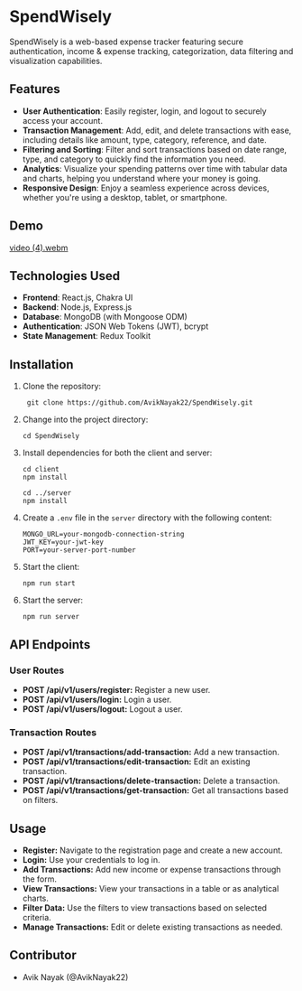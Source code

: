 # SpendWisely
SpendWisely is a web-based expense tracker featuring secure authentication, income & expense tracking, categorization, data filtering and visualization capabilities.

## Features

- **User Authentication**: Easily register, login, and logout to securely access your account.
- **Transaction Management**: Add, edit, and delete transactions with ease, including details like amount, type, category, reference, and date.
- **Filtering and Sorting**: Filter and sort transactions based on date range, type, and category to quickly find the information you need.
- **Analytics**: Visualize your spending patterns over time with tabular data and charts, helping you understand where your money is going.
- **Responsive Design**: Enjoy a seamless experience across devices, whether you're using a desktop, tablet, or smartphone.

## Demo
[video (4).webm](https://github.com/AvikNayak22/SpendWisely/assets/110925067/b0103e40-5296-4965-a444-87b21d83657f)


## Technologies Used

- **Frontend**: React.js, Chakra UI
- **Backend**: Node.js, Express.js
- **Database**: MongoDB (with Mongoose ODM)
- **Authentication**: JSON Web Tokens (JWT), bcrypt
- **State Management**: Redux Toolkit

## Installation

1. Clone the repository:
   
   ```
    git clone https://github.com/AvikNayak22/SpendWisely.git
   ```
2. Change into the project directory: 
   ```
   cd SpendWisely
   ```
3. Install dependencies for both the client and server:
   ```
   cd client
   npm install
   ```
   ```
   cd ../server
   npm install
   ```
4. Create a `.env` file in the `server` directory with the following content:
   ```
   MONGO_URL=your-mongodb-connection-string
   JWT_KEY=your-jwt-key
   PORT=your-server-port-number
   ```
5. Start the client:
   ```
   npm run start
   ```
6. Start the server:
   ```
   npm run server
   ```
## API Endpoints
### User Routes
- **POST /api/v1/users/register:** Register a new user.
- **POST /api/v1/users/login:** Login a user.
- **POST /api/v1/users/logout:** Logout a user.
### Transaction Routes
- **POST /api/v1/transactions/add-transaction:** Add a new transaction.
- **POST /api/v1/transactions/edit-transaction:** Edit an existing transaction.
- **POST /api/v1/transactions/delete-transaction:** Delete a transaction.
- **POST /api/v1/transactions/get-transaction:** Get all transactions based on filters.

## Usage
- **Register:** Navigate to the registration page and create a new account.
- **Login:** Use your credentials to log in.
- **Add Transactions:** Add new income or expense transactions through the form.
- **View Transactions:** View your transactions in a table or as analytical charts.
- **Filter Data:** Use the filters to view transactions based on selected criteria.
- **Manage Transactions:** Edit or delete existing transactions as needed.

## Contributor
- Avik Nayak (@AvikNayak22)
